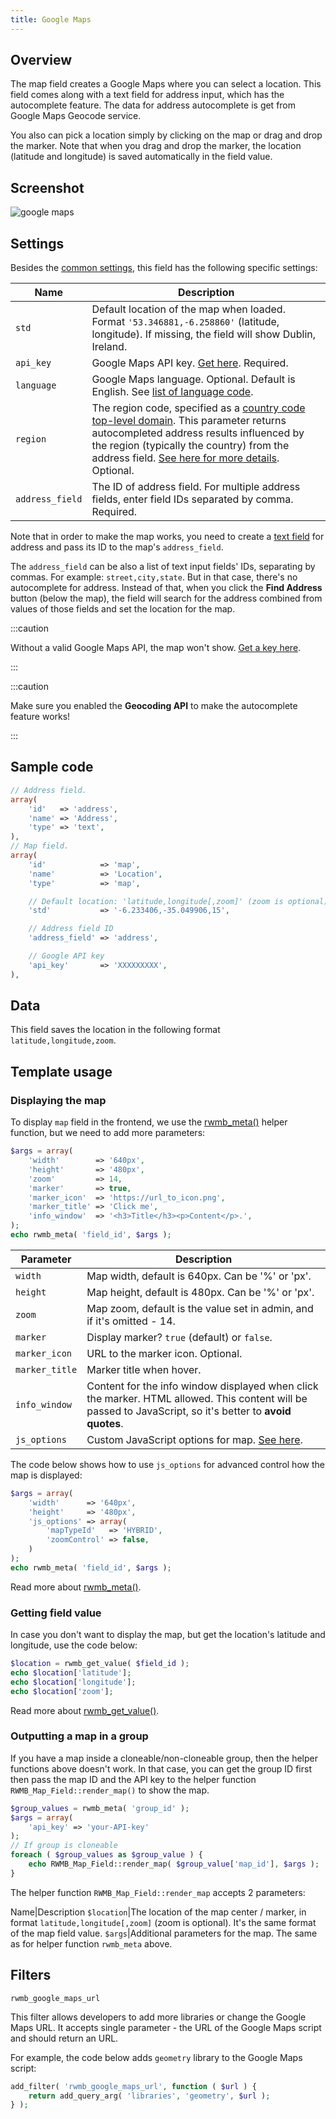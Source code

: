 ```yaml
---
title: Google Maps
---
```


## Overview

The map field creates a Google Maps where you can select a location. This field comes along with a text field for address input, which has the autocomplete feature. The data for address autocomplete is get from Google Maps Geocode service.

You also can pick a location simply by clicking on the map or drag and drop the marker. Note that when you drag and drop the marker, the location (latitude and longitude) is saved automatically in the field value.

## Screenshot

![google maps](https://i.imgur.com/zyKqRTD.png)

## Settings

Besides the [common settings](/field-settings/), this field has the following specific settings:

Name | Description
--- | ---
`std` | Default location of the map when loaded. Format `'53.346881,-6.258860'` (latitude, longitude). If missing, the field will show Dublin, Ireland.
`api_key` | Google Maps API key. [Get here](https://developers.google.com/maps/documentation/javascript/get-api-key). Required.
`language` | Google Maps language. Optional. Default is English. See [list of language code](https://developers.google.com/maps/faq#languagesupport).
`region` | The region code, specified as a [country code top-level domain](https://en.wikipedia.org/wiki/Country_code_top-level_domain). This parameter returns autocompleted address results influenced by the region (typically the country) from the address field. [See here for more details](https://developers.google.com/maps/documentation/geocoding/intro#RegionCodes). Optional.
`address_field` | The ID of address field. For multiple address fields, enter field IDs separated by comma. Required.

Note that in order to make the map works, you need to create a [text field](/fields/text/) for address and pass its ID to the map's `address_field`.

The `address_field` can be also a list of text input fields' IDs, separating by commas. For example: `street,city,state`. But in that case, there's no autocomplete for address. Instead of that, when you click the **Find Address** button (below the map), the field will search for the address combined from values of those fields and set the location for the map.

:::caution

Without a valid Google Maps API, the map won't show. [Get a key here](https://developers.google.com/maps/documentation/javascript/get-api-key).

:::

:::caution

Make sure you enabled the **Geocoding API** to make the autocomplete feature works!

:::

## Sample code

```php
// Address field.
array(
    'id'   => 'address',
    'name' => 'Address',
    'type' => 'text',
),
// Map field.
array(
    'id'            => 'map',
    'name'          => 'Location',
    'type'          => 'map',

    // Default location: 'latitude,longitude[,zoom]' (zoom is optional)
    'std'           => '-6.233406,-35.049906,15',

    // Address field ID
    'address_field' => 'address',

    // Google API key
    'api_key'       => 'XXXXXXXXX',
),
```

## Data

This field saves the location in the following format `latitude,longitude,zoom`.

## Template usage

### Displaying the map

To display `map` field in the frontend, we use the [rwmb_meta()](/rwmb-meta/) helper function, but we need to add more parameters:

```php
$args = array(
    'width'        => '640px',
    'height'       => '480px',
    'zoom'         => 14,
    'marker'       => true,
    'marker_icon'  => 'https://url_to_icon.png',
    'marker_title' => 'Click me',
    'info_window'  => '<h3>Title</h3><p>Content</p>.',
);
echo rwmb_meta( 'field_id', $args );
```

Parameter | Description
---|---
`width` | Map width, default is 640px. Can be '%' or 'px'.
`height` | Map height, default is 480px. Can be '%' or 'px'.
`zoom` | Map zoom, default is the value set in admin, and if it's omitted - 14.
`marker` | Display marker? `true` (default) or `false`.
`marker_icon` | URL to the marker icon. Optional.
`marker_title` | Marker title when hover.
`info_window` | Content for the info window displayed when click the marker. HTML allowed. This content will be passed to JavaScript, so it's better to **avoid quotes**.
`js_options` | Custom JavaScript options for map. [See here](https://developers.google.com/maps/documentation/javascript/reference#MapOptions).

The code below shows how to use `js_options` for advanced control how the map is displayed:

```php
$args = array(
    'width'      => '640px',
    'height'     => '480px',
    'js_options' => array(
        'mapTypeId'   => 'HYBRID',
        'zoomControl' => false,
    )
);
echo rwmb_meta( 'field_id', $args );
```

Read more about [rwmb_meta()](/rwmb-meta/).

### Getting field value

In case you don't want to display the map, but get the location's latitude and longitude, use the code below:

```php
$location = rwmb_get_value( $field_id );
echo $location['latitude'];
echo $location['longitude'];
echo $location['zoom'];
```

Read more about [rwmb_get_value()](/rwmb-get-value/).

### Outputting a map in a group

If you have a map inside a cloneable/non-cloneable group, then the helper functions above doesn't work. In that case, you can get the group ID first then pass the map ID and the API key to the helper function `RWMB_Map_Field::render_map()` to show the map.

```php
$group_values = rwmb_meta( 'group_id' );
$args = array(
    'api_key' => 'your-API-key'
);
// If group is cloneable
foreach ( $group_values as $group_value ) {
    echo RWMB_Map_Field::render_map( $group_value['map_id'], $args );
}
```

The helper function `RWMB_Map_Field::render_map` accepts 2 parameters:

Name|Description
`$location`|The location of the map center / marker, in format `latitude,longitude[,zoom]` (zoom is optional). It's the same format of the map field value.
`$args`|Additional parameters for the map. The same as for helper function `rwmb_meta` above.

## Filters

`rwmb_google_maps_url`

This filter allows developers to add more libraries or change the Google Maps URL. It accepts single parameter - the URL of the Google Maps script and should return an URL.

For example, the code below adds `geometry` library to the Google Maps script:

```php
add_filter( 'rwmb_google_maps_url', function ( $url ) {
    return add_query_arg( 'libraries', 'geometry', $url );
} );
```
